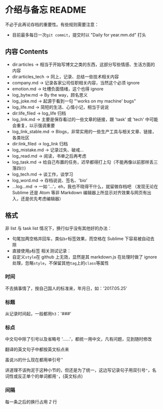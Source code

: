 # 介绍与备忘 README
不必于此再论存档的重要性。有些规则需要注意：
* 目前最多每日一次<code>git commit</code>，提交时以 "Daily for year.mm.dd" 打头



## 内容 Contents
* dir:articles -> 相当于开始写博文之类的东西，这部分写些情感、生活方面的内容
* dir:articles_tech -> 同上，记录、总结一些技术相关内容
*  company.md -> 记录各家公司任职相关内容，当然这个必须 ignore
*  emotion.md -> 吐槽负面情绪，这个也得 ignore
* log_bytw.md -> By the way，顾名思义
* log_joke.md -> 起源于看到一句 "'works on my machine' bugs"
* log_life.md -> 简短的生活、心情小记，相当于说说
* dir:life_filed -> log_life 归档
* log_link.md -> 主要是保存看过的一些文章的链接，跟 'task' 或 'tech' 中可能会重复，以示强调重要
* log_link_stable.md -> Blogs，非常实用的一些生产工具与相关文章、链接，各类社区
* dir:link_filed -> log_link 归档
* log_mistake.md -> 记录过失、破戒...
* log_read.md -> 阅读，书单之后再考虑
* log_task.md -> 给自己布置的任务，迟早都得打上勾（不能再像以前那样丢三落四🙄）
* log_tech.md -> 谈工作，谈学习
* log_word.md -> 存档说说、签名、'bio'
* ...log...md -> 一如 '...'，eh，我也不晓得干什么，就留做存档吧
（发现无论在 Sublime 还是 Atom 等非 Markdown 编辑器上所显示对齐效果与网页有出入，还是优先考虑编辑器）

## 格式
非 list 与 task list 情况下，换行似乎没有其他好的办法：
* 句尾加两空格并回车，类似<code>br</code>标签效果，而空格在 Sublime 下容易被自动去除
* 直接使用<code>p</code>标签
相关测试记录：
* 自定义<code>style</code>在 github 上无效，显然是其 markdown.js 在处理时做了 ignore 处理，忽略<code>style</code>，不保留其他<code>tag</code>上的<code>class</code>等属性



### 时间
不去搞事情了，按自己国人的标准来，年月日，如：'2017.05.25'


### 标题
从记录时间起，一般都用<code>h3</code>：'###'


### 标点
<p>中文句中除了引号以及省略号 '......'，都统一用中文，凡有问题，见到随时修改</p>
<p>翻译的英文句子中都按英文标点来</p>
<p>虽说<code>JS</code>的什么现在都用单引号''</p>
<p>讲道理不该拘泥于这种小节的，但还是为了统一，这边写记录句子用双引号<code>"</code>，名词性或反正单个的单词都用<code>'</code>，(英文标点)</p>


### 间隔
每一条之后的换行占用 *2* 行
